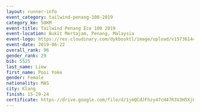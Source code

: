 ```yaml
--- 
layout: runner-info 
event_category: tailwind-penang-100-2019 
category_km: 50KM 
event-title: Tailwind Penang Eco 100 2019 
event-location: Bukit Mertajam, Penang, Malaysia 
event-logo: https://res.cloudinary.com/dykbosktl/image/upload/v1573614442/Logo/Logo_gqlzi3.jpg 
event-date: 2019-06-22 
overall_rank: 96
gender_rank: 29
bib: 5525
last_name: Liew
first_name: Pooi Yoke
gender: Female
nationality: MAS
city: Klang
finish: 15-29-24
certificate: https-//drive.google.com/file/d/1jmQCdJFhzy47cH47R3V3H5Xj8El-BXPJ/view?usp=sharing
--- 
```

